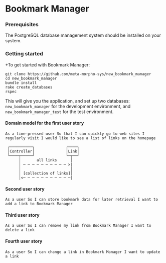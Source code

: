 # Bookmark Manager

### Prerequisites

The PostgreSQL database management system should be installed on your system.

### Getting started

+To get started with Bookmark Manager:
 
 ```
 git clone https://github.com/meta-morpho-sys/new_bookmark_manager
 cd new_bookmark_manager
 bundle install
 rake create_databases
 rspec
 ```

This will give you the application, and set up two databases: `new_bookmark_manager` for the development environment, and `new_bookmark_manager_test` for the test environment.

#### Domain model for the first user story

`As a time-pressed user
So that I can quickly go to web sites I regularly visit
I would like to see a list of links on the homepage
`

     ┌──────────┐              ┌────┐
     │Controller│              │Link│
     └────┬─────┘              └─┬──┘
          │       all links      │   
          │ ─ ─ ─ ─ ─ ─ ─ ─ ─ ─ >|   
          │                      │   
          │ [collection of links]│   
          │<─ ─ ─ ─ ─ ─ ─ ─ ─ ─ ─|   


#### Second user story

`As a user
 So I can store bookmark data for later retrieval
 I want to add a link to Bookmark Manager
 `                    
                                        
#### Third user story

`As a user
 So I can remove my link from Bookmark Manager
 I want to delete a link
 `
 
 #### Fourth user story
 `As a user
  So I can change a link in Bookmark Manager
  I want to update a link`

